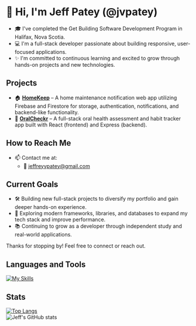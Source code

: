 # 👋 Hi, I'm Jeff Patey (@jvpatey)

- 🎓 I've completed the Get Building Software Development Program in Halifax, Nova Scotia.
- 💻 I'm a full-stack developer passionate about building responsive, user-focused applications.
- ✨ I'm committed to continuous learning and excited to grow through hands-on projects and new technologies.

## Projects
- 🏠 [**HomeKeep**](https://github.com/jvpatey/HomeKeep) – A home maintenance notification web app utilizing Firebase and Firestore for storage, authentication, notifications, and backend-like functionality.
- 🦷 [**OralCheckr**](https://github.com/jvpatey/OralCheckr) – A full-stack oral health assessment and habit tracker app built with React (frontend) and Express (backend).

## How to Reach Me
- 📫 Contact me at:
  - 📧 jeffreyvpatey@gmail.com

## Current Goals
- 🛠️ Building new full-stack projects to diversify my portfolio and gain deeper hands-on experience.
- 🌱 Exploring modern frameworks, libraries, and databases to expand my tech stack and improve performance.
- 📚 Continuing to grow as a developer through independent study and real-world applications.

Thanks for stopping by! Feel free to connect or reach out.

## Languages and Tools  
[![My Skills](https://skillicons.dev/icons?i=html,css,react,express,nodejs,postman,javascript,typescript,vite,firebase,styledcomponents,tailwind,bootstrap,git,figma,vscode&theme=dark)](https://skillicons.dev)

## Stats  
[![Top Langs](https://github-readme-stats.vercel.app/api/top-langs/?username=jvpatey&layout=pie)](https://github.com/anuraghazra/github-readme-stats)  
![Jeff's GitHub stats](https://github-readme-stats.vercel.app/api?username=jvpatey&show_icons=true&theme=tokyonight)
